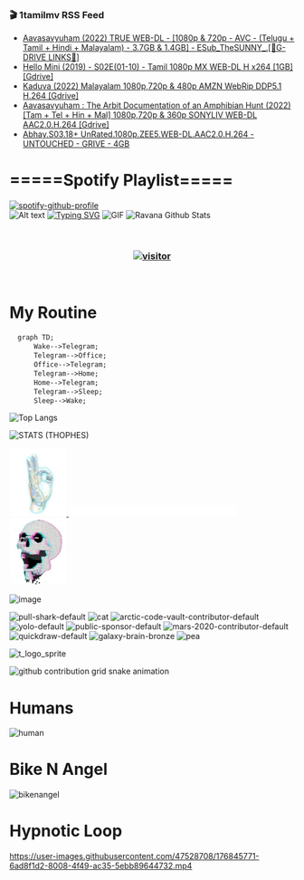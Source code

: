 ### 🎬 1tamilmv RSS Feed

<!-- BLOG-POST-LIST:START -->
- [Aavasavyuham &lpar;2022&rpar; TRUE WEB-DL - [1080p &amp; 720p - AVC - &lpar;Telugu + Tamil + Hindi + Malayalam&rpar; - 3.7GB &amp; 1.4GB] - ESub_TheSUNNY_.[🔰G-DRIVE LINKS🔰]](https://www.1tamilmv.pics/index.php?/forums/topic/166866-aavasavyuham-2022-true-web-dl-1080p-720p-avc-telugu-tamil-hindi-malayalam-37gb-14gb-esub_thesunny_%F0%9F%94%B0g-drive-links%F0%9F%94%B0/&do=findComment&comment=332775)
- [Hello Mini &lpar;2019&rpar; - S02E&lpar;01-10&rpar; - Tamil 1080p MX WEB-DL H x264 [1GB] [Gdrive]](https://www.1tamilmv.pics/index.php?/forums/topic/166865-hello-mini-2019-s02e01-10-tamil-1080p-mx-web-dl-h-x264-1gb-gdrive/&do=findComment&comment=332774)
- [Kaduva &lpar;2022&rpar; Malayalam 1080p,720p &amp; 480p AMZN WebRip DDP5.1 H.264 [Gdrive]](https://www.1tamilmv.pics/index.php?/forums/topic/166864-kaduva-2022-malayalam-1080p720p-480p-amzn-webrip-ddp51-h264%C2%A0gdrive/&do=findComment&comment=332773)
- [Aavasavyuham : The Arbit Documentation of an Amphibian Hunt &lpar;2022&rpar; [Tam + Tel + Hin + Mal] 1080p,720p &amp; 360p SONYLIV WEB-DL AAC2.0.H.264 [Gdrive]](https://www.1tamilmv.pics/index.php?/forums/topic/166863-%C2%A0aavasavyuham%C2%A0-the-arbit-documentation-of-an-amphibian-hunt-2022-tam-tel-hin-mal-1080p720p-360p-sonyliv-web-dl-aac20h264-gdrive/&do=findComment&comment=332772)
- [Abhay.S03.18+ UnRated.1080p.ZEE5.WEB-DL.AAC2.0.H.264 - UNTOUCHED - GRIVE - 4GB](https://www.1tamilmv.pics/index.php?/forums/topic/166769-abhays0318-unrated1080pzee5web-dlaac20h264-untouched-grive-4gb/&do=findComment&comment=332771)
<!-- BLOG-POST-LIST:END -->

# =====Spotify Playlist=====
[![spotify-github-profile](https://spotify-github-profile.vercel.app/api/view?uid=31rfzgmuvvewegdlxvlev4ynz4vu&cover_image=true&theme=default&bar_color=53b14f&bar_color_cover=true)](https://ravana69.github.io/rss)
</br>
![Alt text](https://spotify-recently-played-readme.vercel.app/api?user=31rfzgmuvvewegdlxvlev4ynz4vu)
[![Typing SVG](https://readme-typing-svg.herokuapp.com?color=%2336BCF7&center=true&vCenter=true&multiline=true&height=81&lines=I+AM+RAVANA;CONTACT+ME+ON+TELEGRAM%3A+%40R4V4N4)](https://git.io/typing-svg)
<img align="centre" height="400px" width="490px" alt="GIF" src="https://github.com/ravana69/ravana69/blob/master/rvm.gif" />
![Ravana Github Stats](https://github-readme-stats.vercel.app/api?username=ravana69&&show_icons=true&theme=radical)

<br />
<h3 align="center"> <a href="https://t.me/r4v4n4"><img src="https://profile-counter.glitch.me/ravana69/count.svg" alt="visitor" width="600"></a> </h3>
</br>

<H1>My Routine</H1>

```mermaid
  graph TD;
      Wake-->Telegram;
      Telegram-->Office;
      Office-->Telegram;
      Telegram-->Home;
      Home-->Telegram;
      Telegram-->Sleep;
      Sleep-->Wake;
```
![Top Langs](https://github-readme-stats.vercel.app/api/top-langs/?username=ravana69&&show_icons=true&theme=radical)

![STATS (THOPHES)](https://github-profile-trophy.vercel.app/?username=ravana69&theme=gruvbox&margin-w=10&margin-h=15&column=8)
<br />
<p align="left">
    <a href="#">
        <img width="20%" src="./assets/images/hand.gif" alt="" />
    </a>
    <a href="#">
        <img width="59%" src="./assets/images/spacer.png" alt="" >
    </a>
    <a href="#">
        <img width="20%" src="./assets/images/skull.gif" alt="" />
    </a>
</p>


![image](https://user-images.githubusercontent.com/47528708/175298537-0623dc00-7b1a-4ec1-b5b1-71768763a234.png)

<img width="148" alt="pull-shark-default" src="https://user-images.githubusercontent.com/47528708/176419715-70981865-4dc6-489a-8a1a-06842db67b15.gif"> <img width="148" alt="cat" src="https://user-images.githubusercontent.com/47528708/179149594-60701d0e-e626-415f-9958-80736351eadd.gif"> <img width="148" alt="arctic-code-vault-contributor-default" src="https://user-images.githubusercontent.com/47528708/175267501-e1fbbb8f-c2b2-4882-b865-2ac4debef26c.png"> <img width="148" alt="yolo-default" src="https://user-images.githubusercontent.com/47528708/175267654-281a1880-1129-4b7b-bf2f-de5dd2bc5afa.png"> <img width="148" alt="public-sponsor-default" src="https://user-images.githubusercontent.com/47528708/175268448-2e78cc75-fb25-4d76-bd22-7df520446b45.png"> <img width="148" alt="mars-2020-contributor-default" src="https://user-images.githubusercontent.com/47528708/175268475-de6d987a-3be9-4353-86a5-23b422559355.png"> <img width="148" alt="quickdraw-default" src="https://user-images.githubusercontent.com/47528708/179148665-33e7c2c8-5d95-413e-8b25-6862820a5fe7.png"> <img width="148" alt="galaxy-brain-bronze" src="https://user-images.githubusercontent.com/47528708/176419717-e2fdca8b-0fdc-47dd-9511-a7ff52178a33.gif"> <img width="148" alt="pea" src="https://user-images.githubusercontent.com/47528708/179149608-800ce6e1-7d24-4bfe-8e84-5628e6d5497d.gif">

![t_logo_sprite](https://user-images.githubusercontent.com/47528708/175293007-21ff1792-1fca-4be3-bcae-12fdc3aa414f.svg)

![github contribution grid snake animation](https://raw.githubusercontent.com/ravana69/ravana69/output/github-contribution-grid-snake-dark.svg#gh-dark-mode-only)

# Humans
<img width="170" alt="human" src="https://user-images.githubusercontent.com/47528708/176413829-c142d478-1c96-4c3c-a2a4-2dd35374c335.gif">

# Bike N Angel
<img width="170" alt="bikenangel" src="https://user-images.githubusercontent.com/47528708/176616968-3a44f91e-8016-477c-9bb5-c4689a1adbee.gif">

# Hypnotic Loop

https://user-images.githubusercontent.com/47528708/176845771-6ad8f1d2-8008-4f49-ac35-5ebb89644732.mp4


